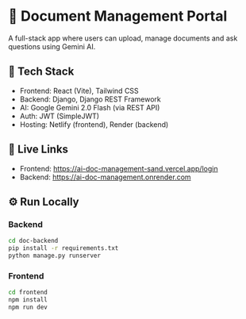 # 📁 Document Management Portal

A full-stack app where users can upload, manage documents and ask questions using Gemini AI.

## 🔧 Tech Stack

- Frontend: React (Vite), Tailwind CSS
- Backend: Django, Django REST Framework
- AI: Google Gemini 2.0 Flash (via REST API)
- Auth: JWT (SimpleJWT)
- Hosting: Netlify (frontend), Render (backend)

## 🚀 Live Links

- Frontend: https://ai-doc-management-sand.vercel.app/login
- Backend: https://ai-doc-management.onrender.com

## ⚙️ Run Locally

### Backend

```bash
cd doc-backend
pip install -r requirements.txt
python manage.py runserver
```

### Frontend

```bash
cd frontend
npm install
npm run dev
```
